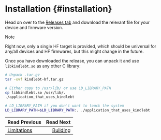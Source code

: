 Installation  {#installation}
=============================

Head on over to the [Releases tab][releases] and download the relevant file
for your device and firmware version.

> [!note]
> Right now, only a single HF target is provided, which should be universal
> for any/all devices and HF firmwares, but this might change in the future.

Once you have downloaded the release, you can unpack it and use
`libkindlebt.so` as any other C library:

```sh
# Unpack .tar.gz
tar -xvf kindlebt-hf.tar.gz

# Either copy to /usr/lib/ or use LD_LIBRARY_PATH
cp libkindlebt.so /usr/lib/.
./application_that_uses_kindlebt

# LD_LIBRARY_PATH if you don't want to touch the system
LD_LIBRARY_PATH=$LD_LIBRARY_PATH:. ./application_that_uses_kindlebt
```


[releases]: https://github.com/Sighery/kindlebt/releases


<div class="section_buttons">

| Read Previous                   |                 Read Next |
| :------------------------------ | ------------------------: |
| [Limitations](limitations.html) | [Building](building.html) |

</div>

